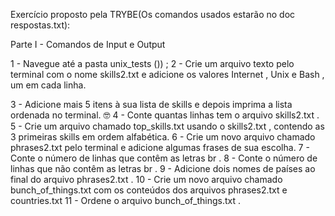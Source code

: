 Exercício proposto pela TRYBE(Os comandos usados estarão no doc respostas.txt):

Parte I - Comandos de Input e Output

1 - Navegue até a pasta unix_tests ()) ;
2 - Crie um arquivo texto pelo terminal com o nome skills2.txt e adicione os valores Internet , Unix e Bash , um em cada linha.

3 - Adicione mais 5 itens à sua lista de skills e depois imprima a lista ordenada no terminal. 🤓
4 - Conte quantas linhas tem o arquivo skills2.txt .
5 - Crie um arquivo chamado top_skills.txt usando o skills2.txt , contendo as 3 primeiras skills em ordem alfabética.
6 - Crie um novo arquivo chamado phrases2.txt pelo terminal e adicione algumas frases de sua escolha.
7 - Conte o número de linhas que contêm as letras br .
8 - Conte o número de linhas que não contêm as letras br .
9 - Adicione dois nomes de países ao final do arquivo phrases2.txt .
10 - Crie um novo arquivo chamado bunch_of_things.txt com os conteúdos dos arquivos phrases2.txt e countries.txt
11 - Ordene o arquivo bunch_of_things.txt .
